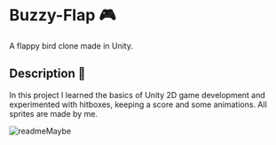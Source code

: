 # Buzzy-Flap 🎮
 A flappy bird clone made in Unity.

## Description 📄
 In this project I learned the basics of Unity 2D game development and experimented with hitboxes, keeping a score and some animations.
 All sprites are made by me.
 
![readmeMaybe](https://github.com/user-attachments/assets/150b8679-b1d4-4f49-b1af-7bbfbc559d53)
